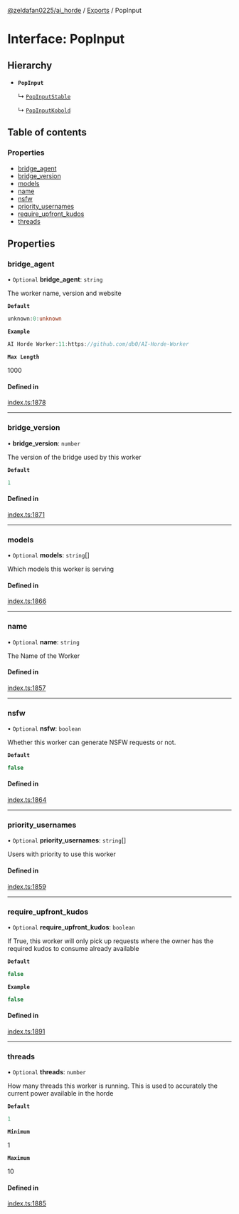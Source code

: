 [@zeldafan0225/ai_horde](../README.md) / [Exports](../modules.md) / PopInput

# Interface: PopInput

## Hierarchy

- **`PopInput`**

  ↳ [`PopInputStable`](PopInputStable.md)

  ↳ [`PopInputKobold`](PopInputKobold.md)

## Table of contents

### Properties

- [bridge\_agent](PopInput.md#bridge_agent)
- [bridge\_version](PopInput.md#bridge_version)
- [models](PopInput.md#models)
- [name](PopInput.md#name)
- [nsfw](PopInput.md#nsfw)
- [priority\_usernames](PopInput.md#priority_usernames)
- [require\_upfront\_kudos](PopInput.md#require_upfront_kudos)
- [threads](PopInput.md#threads)

## Properties

### bridge\_agent

• `Optional` **bridge\_agent**: `string`

The worker name, version and website

**`Default`**

```ts
unknown:0:unknown
```

**`Example`**

```ts
AI Horde Worker:11:https://github.com/db0/AI-Horde-Worker
```

**`Max Length`**

1000

#### Defined in

[index.ts:1878](https://github.com/ZeldaFan0225/ai_horde/blob/99a73d4/index.ts#L1878)

___

### bridge\_version

• **bridge\_version**: `number`

The version of the bridge used by this worker

**`Default`**

```ts
1
```

#### Defined in

[index.ts:1871](https://github.com/ZeldaFan0225/ai_horde/blob/99a73d4/index.ts#L1871)

___

### models

• `Optional` **models**: `string`[]

Which models this worker is serving

#### Defined in

[index.ts:1866](https://github.com/ZeldaFan0225/ai_horde/blob/99a73d4/index.ts#L1866)

___

### name

• `Optional` **name**: `string`

The Name of the Worker

#### Defined in

[index.ts:1857](https://github.com/ZeldaFan0225/ai_horde/blob/99a73d4/index.ts#L1857)

___

### nsfw

• `Optional` **nsfw**: `boolean`

Whether this worker can generate NSFW requests or not.

**`Default`**

```ts
false
```

#### Defined in

[index.ts:1864](https://github.com/ZeldaFan0225/ai_horde/blob/99a73d4/index.ts#L1864)

___

### priority\_usernames

• `Optional` **priority\_usernames**: `string`[]

Users with priority to use this worker

#### Defined in

[index.ts:1859](https://github.com/ZeldaFan0225/ai_horde/blob/99a73d4/index.ts#L1859)

___

### require\_upfront\_kudos

• `Optional` **require\_upfront\_kudos**: `boolean`

If True, this worker will only pick up requests where the owner has the required kudos to consume already available

**`Default`**

```ts
false
```

**`Example`**

```ts
false
```

#### Defined in

[index.ts:1891](https://github.com/ZeldaFan0225/ai_horde/blob/99a73d4/index.ts#L1891)

___

### threads

• `Optional` **threads**: `number`

How many threads this worker is running. This is used to accurately the current power available in the horde

**`Default`**

```ts
1
```

**`Minimum`**

1

**`Maximum`**

10

#### Defined in

[index.ts:1885](https://github.com/ZeldaFan0225/ai_horde/blob/99a73d4/index.ts#L1885)
